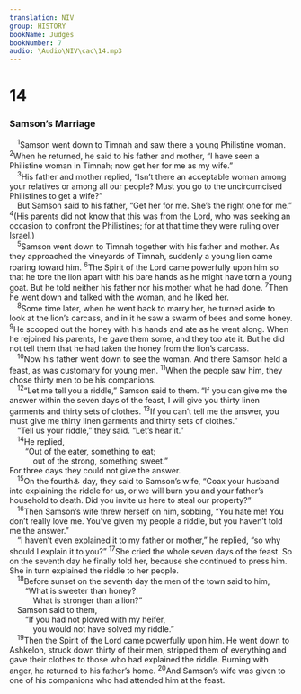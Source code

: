 ```yaml
---
translation: NIV
group: HISTORY
bookName: Judges 
bookNumber: 7
audio: \Audio\NIV\cac\14.mp3
---
```


<div class="title"><h1>14</h1><h3>Samson’s Marriage </h3></div>
<span class="verse cac_14_1"> <sup>1</sup>Samson went down to Timnah and saw there a young Philistine woman. </span>
<span class="verse cac_14_2"><sup>2</sup>When he returned, he said to his father and mother, “I have seen a Philistine woman in Timnah; now get her for me as my wife.” <br/></span>
<span class="verse cac_14_3"> <sup>3</sup>His father and mother replied, “Isn’t there an acceptable woman among your relatives or among all our people? Must you go to the uncircumcised Philistines to get a wife?” <br/> But Samson said to his father, “Get her for me. She’s the right one for me.” </span>
<span class="verse cac_14_4"><sup>4</sup>(His parents did not know that this was from the Lord, who was seeking an occasion to confront the Philistines; for at that time they were ruling over Israel.) <br/></span>
<span class="verse cac_14_5"> <sup>5</sup>Samson went down to Timnah together with his father and mother. As they approached the vineyards of Timnah, suddenly a young lion came roaring toward him. </span>
<span class="verse cac_14_6"><sup>6</sup>The Spirit of the Lord came powerfully upon him so that he tore the lion apart with his bare hands as he might have torn a young goat. But he told neither his father nor his mother what he had done. </span>
<span class="verse cac_14_7"><sup>7</sup>Then he went down and talked with the woman, and he liked her. <br/></span>
<span class="verse cac_14_8"> <sup>8</sup>Some time later, when he went back to marry her, he turned aside to look at the lion’s carcass, and in it he saw a swarm of bees and some honey. </span>
<span class="verse cac_14_9"><sup>9</sup>He scooped out the honey with his hands and ate as he went along. When he rejoined his parents, he gave them some, and they too ate it. But he did not tell them that he had taken the honey from the lion’s carcass. <br/></span>
<span class="verse cac_14_10"> <sup>10</sup>Now his father went down to see the woman. And there Samson held a feast, as was customary for young men. </span>
<span class="verse cac_14_11"><sup>11</sup>When the people saw him, they chose thirty men to be his companions. <br/></span>
<span class="verse cac_14_12"> <sup>12</sup>“Let me tell you a riddle,” Samson said to them. “If you can give me the answer within the seven days of the feast, I will give you thirty linen garments and thirty sets of clothes. </span>
<span class="verse cac_14_13"><sup>13</sup>If you can’t tell me the answer, you must give me thirty linen garments and thirty sets of clothes.” <br/> “Tell us your riddle,” they said. “Let’s hear it.” <br/></span>
<span class="verse cac_14_14"> <sup>14</sup>He replied, <br/>  “Out of the eater, something to eat; <br/>   out of the strong, something sweet.” <br/>For three days they could not give the answer. <br/></span>
<span class="verse cac_14_15"> <sup>15</sup>On the fourth<a data-toggle="tooltip" data-placement="bottom" title="Some Septuagint manuscripts and Syriac; Hebrew seventh">⚓</a> day, they said to Samson’s wife, “Coax your husband into explaining the riddle for us, or we will burn you and your father’s household to death. Did you invite us here to steal our property?” <br/></span>
<span class="verse cac_14_16"> <sup>16</sup>Then Samson’s wife threw herself on him, sobbing, “You hate me! You don’t really love me. You’ve given my people a riddle, but you haven’t told me the answer.” <br/> “I haven’t even explained it to my father or mother,” he replied, “so why should I explain it to you?” </span>
<span class="verse cac_14_17"><sup>17</sup>She cried the whole seven days of the feast. So on the seventh day he finally told her, because she continued to press him. She in turn explained the riddle to her people. <br/></span>
<span class="verse cac_14_18"> <sup>18</sup>Before sunset on the seventh day the men of the town said to him, <br/>  “What is sweeter than honey? <br/>   What is stronger than a lion?” <br/> Samson said to them, <br/>  “If you had not plowed with my heifer, <br/>   you would not have solved my riddle.” <br/></span>
<span class="verse cac_14_19"> <sup>19</sup>Then the Spirit of the Lord came powerfully upon him. He went down to Ashkelon, struck down thirty of their men, stripped them of everything and gave their clothes to those who had explained the riddle. Burning with anger, he returned to his father’s home. </span>
<span class="verse cac_14_20"><sup>20</sup>And Samson’s wife was given to one of his companions who had attended him at the feast. <br/></span>
